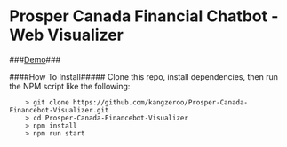 # Prosper Canada Financial Chatbot - Web Visualizer

###[Demo](http://google.ca)###

####How To Install#####
Clone this repo, install dependencies, then run the NPM script like the following:

```
	> git clone https://github.com/kangzeroo/Prosper-Canada-Financebot-Visualizer.git
	> cd Prosper-Canada-Financebot-Visualizer
	> npm install
	> npm run start
```
